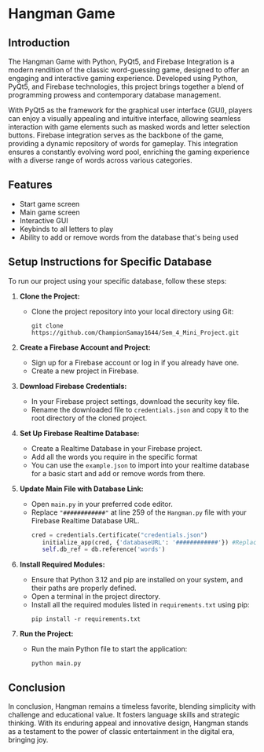 
# Hangman Game 

## Introduction

The Hangman Game with Python, PyQt5, and Firebase Integration is a modern rendition of the classic word-guessing game, designed to offer an engaging and interactive gaming experience. Developed using Python, PyQt5, and Firebase technologies, this project brings together a blend of programming prowess and contemporary database management.

With PyQt5 as the framework for the graphical user interface (GUI), players can enjoy a visually appealing and intuitive interface, allowing seamless interaction with game elements such as masked words and letter selection buttons. Firebase integration serves as the backbone of the game, providing a dynamic repository of words for gameplay. This integration ensures a constantly evolving word pool, enriching the gaming experience with a diverse range of words across various categories.

## Features

- Start game screen
- Main game screen
- Interactive GUI
- Keybinds to all letters to play
- Ability to add or remove words from the database that's being used

## Setup Instructions for Specific Database

To run our project using your specific database, follow these steps:

1. **Clone the Project:**
   - Clone the project repository into your local directory using Git:
     ```
     git clone https://github.com/ChampionSamay1644/Sem_4_Mini_Project.git
     ```

2. **Create a Firebase Account and Project:**
   - Sign up for a Firebase account or log in if you already have one.
   - Create a new project in Firebase.

3. **Download Firebase Credentials:**
   - In your Firebase project settings, download the security key file.
   - Rename the downloaded file to `credentials.json` and copy it to the root directory of the cloned project.

4. **Set Up Firebase Realtime Database:**
   - Create a Realtime Database in your Firebase project.
   - Add all the words you require in the specific format
   - You can use the `example.json` to import into your realtime database for a basic start and add or remove words from there.

5. **Update Main File with Database Link:**
   - Open `main.py` in your preferred code editor.
   - Replace `"############"` at line 259 of the `Hangman.py` file with your Firebase Realtime Database URL.
     ```python
     cred = credentials.Certificate("credentials.json")
        initialize_app(cred, {'databaseURL': '############'}) #Replace ############ with your Firebase Realtime Database URL
        self.db_ref = db.reference('words')
     ```

6. **Install Required Modules:**
   - Ensure that Python 3.12 and pip are installed on your system, and their paths are properly defined.
   - Open a terminal in the project directory.
   - Install all the required modules listed in `requirements.txt` using pip:
     ```
     pip install -r requirements.txt
     ```

8. **Run the Project:**
   - Run the main Python file to start the application:
     ```
     python main.py
     ```

## Conclusion

In conclusion, Hangman remains a timeless favorite, blending simplicity with challenge and educational value. It fosters language skills and strategic thinking. With its enduring appeal and innovative design, Hangman stands as a testament to the power of classic entertainment in the digital era, bringing joy.
